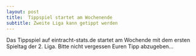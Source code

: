 ```yaml
---
layout: post
title:  Tippspiel startet am Wochenende
subtitle: Zweite Liga kann getippt werden
---
```


Das Tippspiel auf eintracht-stats.de startet am Wochende mit dem ersten Spieltag der 2. Liga. Bitte nicht vergessen Euren Tipp abzugeben... 


